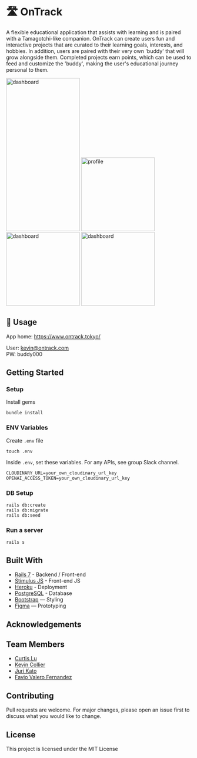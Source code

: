 # 🛣️ OnTrack

A flexible educational application that assists with learning and is paired with a Tamagotchi-like companion. OnTrack can create users fun and interactive projects that are curated to their learning goals, interests, and hobbies. In addition, users are paired with their very own 'buddy' that will grow alongside them. Completed projects earn points, which can be used to feed and customize the 'buddy', making the user's educational journey personal to them.

<img width="200" height="416" alt="dashboard" src="https://github.com/KarasuGummi/ontrack/assets/1535336/cc01ec37-63ef-46cd-9eca-303aaac74dbe">
<img width="200" alt="profile" src="https://github.com/KarasuGummi/ontrack/assets/1535336/2c6ecf05-313c-4623-a5c6-26567e156921">
<img width="200" alt="dashboard" src="https://github.com/KarasuGummi/ontrack/assets/1535336/3eabf01a-801a-4128-9a69-dc1d5c9dbb74">
<img width="200" alt="dashboard" src="https://github.com/KarasuGummi/ontrack/assets/1535336/964332ea-b827-4c14-a9a7-4c5c7008818c">


## 📕 Usage
App home: https://www.ontrack.tokyo/

User: kevin@ontrack.com</br>
PW: buddy000

## Getting Started
### Setup

Install gems
```
bundle install
```

### ENV Variables
Create `.env` file
```
touch .env
```
Inside `.env`, set these variables. For any APIs, see group Slack channel.
```
CLOUDINARY_URL=your_own_cloudinary_url_key
OPENAI_ACCESS_TOKEN=your_own_cloudinary_url_key
```

### DB Setup
```
rails db:create
rails db:migrate
rails db:seed
```

### Run a server
```
rails s
```

## Built With
- [Rails 7](https://guides.rubyonrails.org/) - Backend / Front-end
- [Stimulus JS](https://stimulus.hotwired.dev/) - Front-end JS
- [Heroku](https://heroku.com/) - Deployment
- [PostgreSQL](https://www.postgresql.org/) - Database
- [Bootstrap](https://getbootstrap.com/) — Styling
- [Figma](https://www.figma.com) — Prototyping

## Acknowledgements


## Team Members
- [Curtis Lu](https://www.linkedin.com/in/curtis-lu/)
- [Kevin Collier](https://www.linkedin.com/in/kevin-collier/)
- [Juri Kato](https://www.linkedin.com/in/juri-kato-3382a5186/)
- [Favio Valero Fernandez](https://www.linkedin.com/in/vffavio/)

## Contributing
Pull requests are welcome. For major changes, please open an issue first to discuss what you would like to change.

## License
This project is licensed under the MIT License
